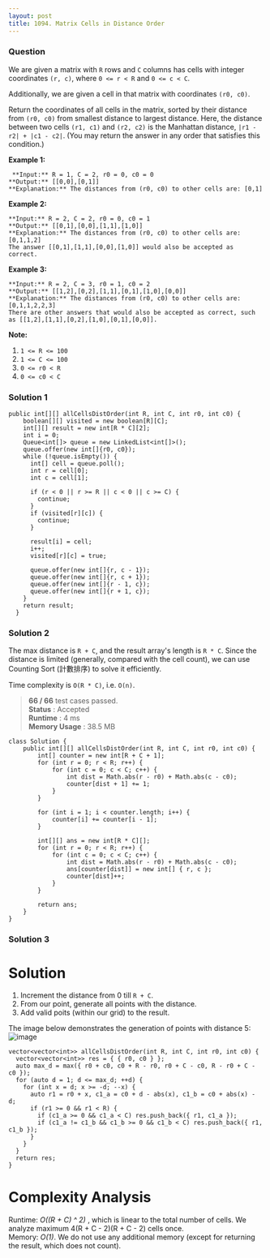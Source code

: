 ```yaml
---
layout: post
title: 1094. Matrix Cells in Distance Order
---
```

### Question
We are given a matrix with `R` rows and `C` columns has cells with integer
coordinates `(r, c)`, where `0 <= r < R` and `0 <= c < C`.

Additionally, we are given a cell in that matrix with coordinates `(r0, c0)`.

Return the coordinates of all cells in the matrix, sorted by their distance
from `(r0, c0)` from smallest distance to largest distance.  Here, the
distance between two cells `(r1, c1)` and `(r2, c2)` is the Manhattan
distance, `|r1 - r2| + |c1 - c2|`.  (You may return the answer in any order
that satisfies this condition.)



 **Example 1:**

    
    
     **Input:** R = 1, C = 2, r0 = 0, c0 = 0
    **Output:** [[0,0],[0,1]]
    **Explanation:** The distances from (r0, c0) to other cells are: [0,1]
    

**Example 2:**

    
    
    **Input:** R = 2, C = 2, r0 = 0, c0 = 1
    **Output:** [[0,1],[0,0],[1,1],[1,0]]
    **Explanation:** The distances from (r0, c0) to other cells are: [0,1,1,2]
    The answer [[0,1],[1,1],[0,0],[1,0]] would also be accepted as correct.
    

**Example 3:**

    
    
    **Input:** R = 2, C = 3, r0 = 1, c0 = 2
    **Output:** [[1,2],[0,2],[1,1],[0,1],[1,0],[0,0]]
    **Explanation:** The distances from (r0, c0) to other cells are: [0,1,1,2,2,3]
    There are other answers that would also be accepted as correct, such as [[1,2],[1,1],[0,2],[1,0],[0,1],[0,0]].
    



 **Note:**

  1. `1 <= R <= 100`
  2. `1 <= C <= 100`
  3. `0 <= r0 < R`
  4. `0 <= c0 < C`

### Solution 1
    public int[][] allCellsDistOrder(int R, int C, int r0, int c0) {
        boolean[][] visited = new boolean[R][C];
        int[][] result = new int[R * C][2];
        int i = 0;
        Queue<int[]> queue = new LinkedList<int[]>();
        queue.offer(new int[]{r0, c0});
        while (!queue.isEmpty()) {
          int[] cell = queue.poll();
          int r = cell[0];
          int c = cell[1];
    
          if (r < 0 || r >= R || c < 0 || c >= C) {
            continue;
          }
          if (visited[r][c]) {
            continue;
          }
    
          result[i] = cell;
          i++;
          visited[r][c] = true;
    
          queue.offer(new int[]{r, c - 1});
          queue.offer(new int[]{r, c + 1});
          queue.offer(new int[]{r - 1, c});
          queue.offer(new int[]{r + 1, c});
        }
        return result;
      }
    


### Solution 2
The max distance is `R + C`, and the result array's length is `R * C`. Since
the distance is limited (generally, compared with the cell count), we can use
Counting Sort (計數排序) to solve it efficiently.

Time complexity is `O(R * C)`, i.e. `O(n)`.

>  **66 / 66** test cases passed.  
>  **Status** : Accepted  
>  **Runtime** : 4 ms  
>  **Memory Usage** : 38.5 MB

    
    
    class Solution {
        public int[][] allCellsDistOrder(int R, int C, int r0, int c0) {
            int[] counter = new int[R + C + 1];
            for (int r = 0; r < R; r++) {
                for (int c = 0; c < C; c++) {
                    int dist = Math.abs(r - r0) + Math.abs(c - c0);
                    counter[dist + 1] += 1;
                }
            }
            
            for (int i = 1; i < counter.length; i++) {
                counter[i] += counter[i - 1];
            }
            
            int[][] ans = new int[R * C][];
            for (int r = 0; r < R; r++) {
                for (int c = 0; c < C; c++) {
                    int dist = Math.abs(r - r0) + Math.abs(c - c0);
                    ans[counter[dist]] = new int[] { r, c };
                    counter[dist]++;
                }
            }
            
            return ans;
        }
    }
    


### Solution 3
# Solution

  1. Increment the distance from 0 till `R + C`.
  2. From our point, generate all points with the distance.
  3. Add valid poits (within our grid) to the result.

The image below demonstrates the generation of points with distance 5:  
![image](https://assets.leetcode.com/users/votrubac/image_1555825343.png)

    
    
    vector<vector<int>> allCellsDistOrder(int R, int C, int r0, int c0) {
      vector<vector<int>> res = { { r0, c0 } };
      auto max_d = max({ r0 + c0, c0 + R - r0, r0 + C - c0, R - r0 + C - c0 });
      for (auto d = 1; d <= max_d; ++d) {
        for (int x = d; x >= -d; --x) {
          auto r1 = r0 + x, c1_a = c0 + d - abs(x), c1_b = c0 + abs(x) - d;
          if (r1 >= 0 && r1 < R) {
            if (c1_a >= 0 && c1_a < C) res.push_back({ r1, c1_a });
            if (c1_a != c1_b && c1_b >= 0 && c1_b < C) res.push_back({ r1, c1_b });
          }
        }
      }
      return res;
    }
    

# Complexity Analysis

Runtime: _O((R + C) ^ 2)_ , which is linear to the total number of cells. We
analyze maximum 4(R + C - 2)(R + C - 2) cells once.  
Memory: _O(1)_. We do not use any additional memory (except for returning the
result, which does not count).



